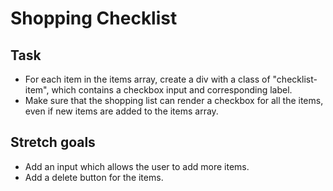# Shopping Checklist

## Task

- For each item in the items array, create a div with a class of "checklist-item", which contains a checkbox input and corresponding label.
- Make sure that the shopping list can render a checkbox for all the items, even if new items are added to the items array.

## Stretch goals

- Add an input which allows the user to add more items.
- Add a delete button for the items.
